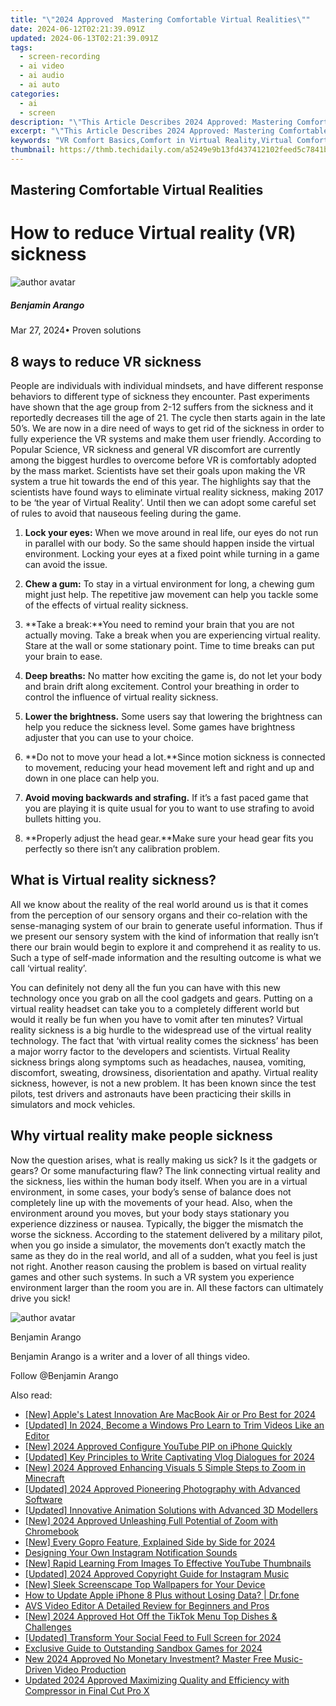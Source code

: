 ```yaml
---
title: "\"2024 Approved  Mastering Comfortable Virtual Realities\""
date: 2024-06-12T02:21:39.091Z
updated: 2024-06-13T02:21:39.091Z
tags: 
  - screen-recording
  - ai video
  - ai audio
  - ai auto
categories: 
  - ai
  - screen
description: "\"This Article Describes 2024 Approved: Mastering Comfortable Virtual Realities\""
excerpt: "\"This Article Describes 2024 Approved: Mastering Comfortable Virtual Realities\""
keywords: "VR Comfort Basics,Comfort in Virtual Reality,Virtual Comfort Mastery,Learn VR Cozy Tech,Ease Into VR Worlds,VR Tranquility Guide,Perfecting VR Experience"
thumbnail: https://thmb.techidaily.com/a5249e9b13fd437412102feed5c7841b8ccf98fdf0188fbbf3a215fd35680a08.JPG
---
```


## Mastering Comfortable Virtual Realities

# How to reduce Virtual reality (VR) sickness

![author avatar](https://images.wondershare.com/filmora/article-images/benjamin-arango-author.jpg)

##### Benjamin Arango

 Mar 27, 2024• Proven solutions

## 8 ways to reduce VR sickness

 People are individuals with individual mindsets, and have different response behaviors to different type of sickness they encounter. Past experiments have shown that the age group from 2-12 suffers from the sickness and it reportedly decreases till the age of 21\. The cycle then starts again in the late 50’s. We are now in a dire need of ways to get rid of the sickness in order to fully experience the VR systems and make them user friendly. According to Popular Science, VR sickness and general VR discomfort are currently among the biggest hurdles to overcome before VR is comfortably adopted by the mass market. Scientists have set their goals upon making the VR system a true hit towards the end of this year. The highlights say that the scientists have found ways to eliminate virtual reality sickness, making 2017 to be ‘the year of Virtual Reality’. Until then we can adopt some careful set of rules to avoid that nauseous feeling during the game.

 1. **Lock your eyes:** When we move around in real life, our eyes do not run in parallel with our body. So the same should happen inside the virtual environment. Locking your eyes at a fixed point while turning in a game can avoid the issue.

 2. **Chew a gum:** To stay in a virtual environment for long, a chewing gum might just help. The repetitive jaw movement can help you tackle some of the effects of virtual reality sickness.

 3. **Take a break:**You need to remind your brain that you are not actually moving. Take a break when you are experiencing virtual reality. Stare at the wall or some stationary point. Time to time breaks can put your brain to ease.

 4. **Deep breaths:** No matter how exciting the game is, do not let your body and brain drift along excitement. Control your breathing in order to control the influence of virtual reality sickness.

 5. **Lower the brightness.**  Some users say that lowering the brightness can help you reduce the sickness level. Some games have brightness adjuster that you can use to your choice.

 6. **Do not to move your head a lot.**Since motion sickness is connected to movement, reducing your head movement left and right and up and down in one place can help you.

 7. **Avoid moving backwards and strafing.**  If it’s a fast paced game that you are playing it is quite usual for you to want to use strafing to avoid bullets hitting you.

 8. **Properly adjust the head gear.**Make sure your head gear fits you perfectly so there isn’t any calibration problem.

## What is Virtual reality sickness?

 All we know about the reality of the real world around us is that it comes from the perception of our sensory organs and their co-relation with the sense-managing system of our brain to generate useful information. Thus if we present our sensory system with the kind of information that really isn’t there our brain would begin to explore it and comprehend it as reality to us. Such a type of self-made information and the resulting outcome is what we call ‘virtual reality’.

 You can definitely not deny all the fun you can have with this new technology once you grab on all the cool gadgets and gears. Putting on a virtual reality headset can take you to a completely different world but would it really be fun when you have to vomit after ten minutes? Virtual reality sickness is a big hurdle to the widespread use of the virtual reality technology. The fact that ‘with virtual reality comes the sickness’ has been a major worry factor to the developers and scientists. Virtual Reality sickness brings along symptoms such as headaches, nausea, vomiting, discomfort, sweating, drowsiness, disorientation and apathy. Virtual reality sickness, however, is not a new problem. It has been known since the test pilots, test drivers and astronauts have been practicing their skills in simulators and mock vehicles.

## Why virtual reality make people sickness

 Now the question arises, what is really making us sick? Is it the gadgets or gears? Or some manufacturing flaw? The link connecting virtual reality and the sickness, lies within the human body itself. When you are in a virtual environment, in some cases, your body’s sense of balance does not completely line up with the movements of your head. Also, when the environment around you moves, but your body stays stationary you experience dizziness or nausea. Typically, the bigger the mismatch the worse the sickness. According to the statement delivered by a military pilot, when you go inside a simulator, the movements don’t exactly match the same as they do in the real world, and all of a sudden, what you feel is just not right. Another reason causing the problem is based on virtual reality games and other such systems. In such a VR system you experience environment larger than the room you are in. All these factors can ultimately drive you sick!

![author avatar](https://images.wondershare.com/filmora/article-images/benjamin-arango-author.jpg)

Benjamin Arango

Benjamin Arango is a writer and a lover of all things video.

Follow @Benjamin Arango


<ins class="adsbygoogle"
     style="display:block"
     data-ad-format="autorelaxed"
     data-ad-client="ca-pub-7571918770474297"
     data-ad-slot="1223367746"></ins>



<ins class="adsbygoogle"
     style="display:block"
     data-ad-client="ca-pub-7571918770474297"
     data-ad-slot="8358498916"
     data-ad-format="auto"
     data-full-width-responsive="true"></ins>


<span class="atpl-alsoreadstyle">Also read:</span>
<div><ul>
<li><a href="https://article-files.techidaily.com/new-apples-latest-innovation-are-macbook-air-or-pro-best-for-2024/"><u>[New] Apple's Latest Innovation  Are MacBook Air or Pro Best for 2024</u></a></li>
<li><a href="https://article-files.techidaily.com/updated-in-2024-become-a-windows-pro-learn-to-trim-videos-like-an-editor/"><u>[Updated] In 2024, Become a Windows Pro  Learn to Trim Videos Like an Editor</u></a></li>
<li><a href="https://article-files.techidaily.com/new-2024-approved-configure-youtube-pip-on-iphone-quickly/"><u>[New] 2024 Approved  Configure YouTube PIP on iPhone Quickly</u></a></li>
<li><a href="https://article-files.techidaily.com/updated-key-principles-to-write-captivating-vlog-dialogues-for-2024/"><u>[Updated] Key Principles to Write Captivating Vlog Dialogues for 2024</u></a></li>
<li><a href="https://article-files.techidaily.com/new-2024-approved-enhancing-visuals-5-simple-steps-to-zoom-in-minecraft/"><u>[New] 2024 Approved  Enhancing Visuals  5 Simple Steps to Zoom in Minecraft</u></a></li>
<li><a href="https://article-files.techidaily.com/updated-2024-approved-pioneering-photography-with-advanced-software/"><u>[Updated] 2024 Approved  Pioneering Photography with Advanced Software</u></a></li>
<li><a href="https://article-files.techidaily.com/updated-innovative-animation-solutions-with-advanced-3d-modellers/"><u>[Updated] Innovative Animation Solutions with Advanced 3D Modellers</u></a></li>
<li><a href="https://article-files.techidaily.com/new-2024-approved-unleashing-full-potential-of-zoom-with-chromebook/"><u>[New] 2024 Approved  Unleashing Full Potential of Zoom with Chromebook</u></a></li>
<li><a href="https://article-files.techidaily.com/new-every-gopro-feature-explained-side-by-side-for-2024/"><u>[New] Every Gopro Feature, Explained Side by Side for 2024</u></a></li>
<li><a href="https://article-files.techidaily.com/designing-your-own-instagram-notification-sounds/"><u>Designing Your Own Instagram Notification Sounds</u></a></li>
<li><a href="https://youtube-stream.techidaily.com/new-rapid-learning-from-images-to-effective-youtube-thumbnails/"><u>[New] Rapid Learning  From Images To Effective YouTube Thumbnails</u></a></li>
<li><a href="https://instagram-video-recordings.techidaily.com/updated-2024-approved-copyright-guide-for-instagram-music/"><u>[Updated] 2024 Approved  Copyright Guide for Instagram Music</u></a></li>
<li><a href="https://extra-support.techidaily.com/new-sleek-screenscape-top-wallpapers-for-your-device/"><u>[New] Sleek Screenscape  Top Wallpapers for Your Device</u></a></li>
<li><a href="https://techidaily.com/how-to-update-apple-iphone-8-plus-without-losing-data-drfone-by-drfone-ios-system-repair-ios-system-repair/"><u>How to Update Apple iPhone 8 Plus without Losing Data? | Dr.fone</u></a></li>
<li><a href="https://ai-driven-video-production.techidaily.com/avs-video-editor-a-detailed-review-for-beginners-and-pros/"><u>AVS Video Editor A Detailed Review for Beginners and Pros</u></a></li>
<li><a href="https://tiktok-videos.techidaily.com/new-2024-approved-hot-off-the-tiktok-menu-top-dishes-and-challenges/"><u>[New] 2024 Approved  Hot Off the TikTok Menu  Top Dishes & Challenges</u></a></li>
<li><a href="https://facebook-clips.techidaily.com/updated-transform-your-social-feed-to-full-screen-for-2024/"><u>[Updated] Transform Your Social Feed to Full Screen for 2024</u></a></li>
<li><a href="https://visual-screen-recording.techidaily.com/exclusive-guide-to-outstanding-sandbox-games-for-2024/"><u>Exclusive Guide to Outstanding Sandbox Games for 2024</u></a></li>
<li><a href="https://voice-adjusting.techidaily.com/new-2024-approved-no-monetary-investment-master-free-music-driven-video-production/"><u>New 2024 Approved No Monetary Investment? Master Free Music-Driven Video Production</u></a></li>
<li><a href="https://smart-video-creator.techidaily.com/updated-2024-approved-maximizing-quality-and-efficiency-with-compressor-in-final-cut-pro-x/"><u>Updated 2024 Approved Maximizing Quality and Efficiency with Compressor in Final Cut Pro X</u></a></li>
</ul></div>
